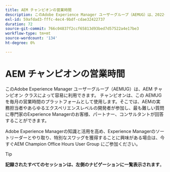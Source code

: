 ```yaml
---
title: AEM チャンピオンの営業時間
description: このAdobe Experience Manager ユーザーグループ（AEMUG）は、2022～2023 年のAEM チャンピオンクラスによって促進されます。 チャンピオンは、この AEMUG を毎月の営業時間のプラットフォームとして使用します
exl-id: 59afdad3-fffc-4ec4-9bdf-cdae32422737
duration: 72
source-git-commit: 766c04837f2ccf65813d93bed7d57522a4e17be3
workflow-type: tm+mt
source-wordcount: '134'
ht-degree: 0%

---
```


# AEM チャンピオンの営業時間

このAdobe Experience Manager ユーザーグループ（AEMUG）は、AEM チャンピオン クラスによって容易に利用できます。 チャンピオンは、この AEMUG を毎月の営業時間のプラットフォームとして使用します。そこでは、AEMの実務担当者やあらゆるエクスペリエンスレベルの開発者が参加し、最も難しい質問に専門家のExperience Managerのお客様、パートナー、コンサルタントが回答することができます。

Adobe Experience Managerの知識と活用を高め、Experience Managerのソートリーダーとやり取り、特別なスワッグを獲得することに興味がある場合は、今すぐAEM Champion Office Hours User Group にご参加ください。

>[!TIP]
>
>**記録されたすべてのセッションは、左側のナビゲーションに一覧表示されます**。
